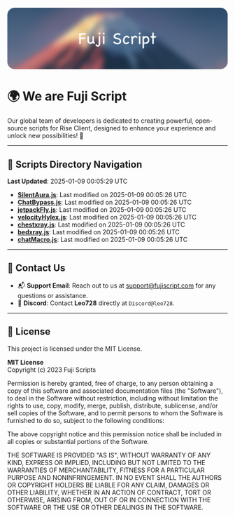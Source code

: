 ![Banner](.github/b.webp)

# 🌍 **We are Fuji Script**

Our global team of developers is dedicated to creating powerful, open-source scripts for Rise Client, designed to enhance your experience and unlock new possibilities! 🌟

---
<!-- SCRIPTS_NAVIGATION_START -->
## 📂 **Scripts Directory Navigation**

**Last Updated**: 2025-01-09 00:05:29 UTC

- **[SilentAura.js](scripts/SilentAura.js)**: Last modified on 2025-01-09 00:05:26 UTC
- **[ChatBypass.js](scripts/ChatBypass.js)**: Last modified on 2025-01-09 00:05:26 UTC
- **[jetpackFly.js](scripts/jetpackFly.js)**: Last modified on 2025-01-09 00:05:26 UTC
- **[velocityHylex.js](scripts/velocityHylex.js)**: Last modified on 2025-01-09 00:05:26 UTC
- **[chestxray.js](scripts/chestxray.js)**: Last modified on 2025-01-09 00:05:26 UTC
- **[bedxray.js](scripts/bedxray.js)**: Last modified on 2025-01-09 00:05:26 UTC
- **[chatMacro.js](scripts/chatMacro.js)**: Last modified on 2025-01-09 00:05:26 UTC

<!-- SCRIPTS_NAVIGATION_END -->

---

## 💬 **Contact Us**  
- 📬 **Support Email**: Reach out to us at [support@fujiscript.com](mailto:support@fujiscript.com) for any questions or assistance.  
- 💬 **Discord**: Contact **Leo728** directly at `Discord@leo728`.

---

## 📜 **License**

This project is licensed under the MIT License.  

**MIT License**  
Copyright (c) 2023 Fuji Scripts  

Permission is hereby granted, free of charge, to any person obtaining a copy of this software and associated documentation files (the "Software"), to deal in the Software without restriction, including without limitation the rights to use, copy, modify, merge, publish, distribute, sublicense, and/or sell copies of the Software, and to permit persons to whom the Software is furnished to do so, subject to the following conditions:  

The above copyright notice and this permission notice shall be included in all copies or substantial portions of the Software.  

THE SOFTWARE IS PROVIDED "AS IS", WITHOUT WARRANTY OF ANY KIND, EXPRESS OR IMPLIED, INCLUDING BUT NOT LIMITED TO THE WARRANTIES OF MERCHANTABILITY, FITNESS FOR A PARTICULAR PURPOSE AND NONINFRINGEMENT. IN NO EVENT SHALL THE AUTHORS OR COPYRIGHT HOLDERS BE LIABLE FOR ANY CLAIM, DAMAGES OR OTHER LIABILITY, WHETHER IN AN ACTION OF CONTRACT, TORT OR OTHERWISE, ARISING FROM, OUT OF OR IN CONNECTION WITH THE SOFTWARE OR THE USE OR OTHER DEALINGS IN THE SOFTWARE.  
